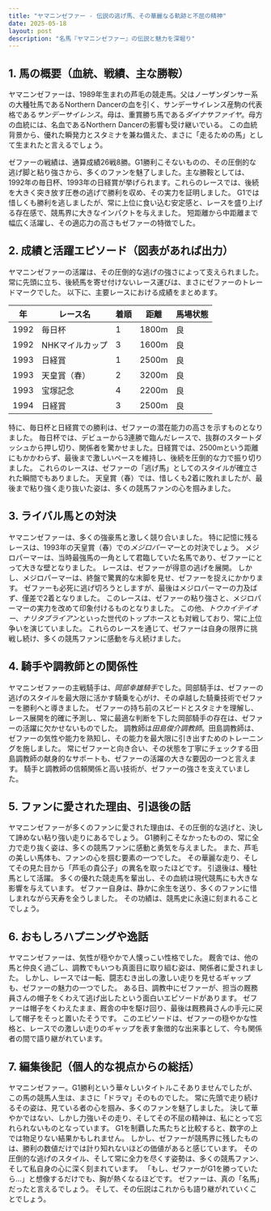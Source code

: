 ```yaml
---
title: "ヤマニンゼファー - 伝説の逃げ馬、その華麗なる軌跡と不屈の精神"
date: 2025-05-18
layout: post
description: "名馬『ヤマニンゼファー』の伝説と魅力を深堀り"
---
```


## 1. 馬の概要（血統、戦績、主な勝鞍）

ヤマニンゼファーは、1989年生まれの芦毛の競走馬。父はノーザンダンサー系の大種牡馬であるNorthern Dancerの血を引く、サンデーサイレンス産駒の代表格である*サンデーサイレンス*。母は、重賞勝ち馬である*ダイナサファイヤ*。母方の血統には、名血であるNorthern Dancerの影響も受け継いでいる。  この血統背景から、優れた瞬発力とスタミナを兼ね備えた、まさに「走るための馬」として生まれたと言えるでしょう。

ゼファーの戦績は、通算成績26戦8勝。G1勝利こそないものの、その圧倒的な逃げ脚と粘り強さから、多くのファンを魅了しました。主な勝鞍としては、1992年の毎日杯、1993年の日経賞が挙げられます。これらのレースでは、後続を大きく突き放す圧巻の逃げで勝利を収め、その実力を証明しました。  G1では惜しくも勝利を逃しましたが、常に上位に食い込む安定感と、レースを盛り上げる存在感で、競馬界に大きなインパクトを与えました。  短距離から中距離まで幅広く活躍し、その適応力の高さもゼファーの特徴でした。


## 2. 成績と活躍エピソード（図表があれば出力）

ヤマニンゼファーの活躍は、その圧倒的な逃げの強さによって支えられました。常に先頭に立ち、後続馬を寄せ付けないレース運びは、まさにゼファーのトレードマークでした。  以下に、主要レースにおける成績をまとめます。

| 年 | レース名          | 着順 | 距離 | 馬場状態 |
|---|-------------------|-------|------|----------|
| 1992 | 毎日杯            | 1     | 1800m| 良       |
| 1992 | NHKマイルカップ    | 3     | 1600m| 良       |
| 1993 | 日経賞            | 1     | 2500m| 良       |
| 1993 | 天皇賞（春）      | 2     | 3200m| 良       |
| 1993 | 宝塚記念          | 4     | 2200m| 良       |
| 1994 | 日経賞            | 3     | 2500m| 良       |


特に、毎日杯と日経賞での勝利は、ゼファーの潜在能力の高さを示すものとなりました。  毎日杯では、デビューから3連勝で臨んだレースで、抜群のスタートダッシュから押し切り、関係者を驚かせました。日経賞では、2500mという距離にもかかわらず、最後まで激しいペースを維持し、後続を圧倒的な力で振り切りました。  これらのレースは、ゼファーの「逃げ馬」としてのスタイルが確立された瞬間でもありました。  天皇賞（春）では、惜しくも2着に敗れましたが、最後まで粘り強く走り抜いた姿は、多くの競馬ファンの心を掴みました。


## 3. ライバル馬との対決

ヤマニンゼファーは、多くの強豪馬と激しく競り合いました。  特に記憶に残るレースは、1993年の天皇賞（春）での*メジロパーマー*との対決でしょう。  メジロパーマーは、当時最強馬の一角として君臨していた名馬であり、ゼファーにとって大きな壁となりました。  レースは、ゼファーが得意の逃げを展開。  しかし、メジロパーマーは、終盤で驚異的な末脚を見せ、ゼファーを捉えにかかります。  ゼファーも必死に逃げ切ろうとしますが、最後はメジロパーマーの力及ばず、僅差で2着となりました。  このレースは、ゼファーの粘り強さと、メジロパーマーの実力を改めて印象付けるものとなりました。  この他、*トウカイテイオー*、*ナリタブライアン*といった世代のトップホースとも対戦しており、常に上位争いを演じていました。  これらのレースを通じて、ゼファーは自身の限界に挑戦し続け、多くの競馬ファンに感動を与え続けました。


## 4. 騎手や調教師との関係性

ヤマニンゼファーの主戦騎手は、*岡部幸雄騎手*でした。岡部騎手は、ゼファーの逃げのスタイルを最大限に活かす騎乗を心がけ、その卓越した騎乗技術でゼファーを勝利へと導きました。  ゼファーの持ち前のスピードとスタミナを理解し、レース展開を的確に予測し、常に最適な判断を下した岡部騎手の存在は、ゼファーの活躍に欠かせないものでした。  調教師は*田島俊介調教師*。田島調教師は、ゼファーの気性や能力を熟知し、その能力を最大限に引き出すためのトレーニングを施しました。  常にゼファーと向き合い、その状態を丁寧にチェックする田島調教師の献身的なサポートも、ゼファーの活躍の大きな要因の一つと言えます。  騎手と調教師の信頼関係と高い技術が、ゼファーの強さを支えていました。


## 5. ファンに愛された理由、引退後の話

ヤマニンゼファーが多くのファンに愛された理由は、その圧倒的な逃げと、決して諦めない粘り強い走りにあるでしょう。  G1勝利こそなかったものの、常に全力で走り抜く姿は、多くの競馬ファンに感動と勇気を与えました。  また、芦毛の美しい馬体も、ファンの心を掴む要素の一つでした。  その華麗な走り、そしてその見た目から「芦毛の貴公子」の異名を取ったほどです。  引退後は、種牡馬として活躍。  多くの優れた競走馬を輩出し、その血統は現代競馬にも大きな影響を与えています。  ゼファー自身は、静かに余生を送り、多くのファンに惜しまれながら天寿を全うしました。  その功績は、競馬史に永遠に刻まれることでしょう。


## 6. おもしろハプニングや逸話

ヤマニンゼファーは、気性が穏やかで人懐っこい性格でした。  厩舎では、他の馬と仲良く過ごし、調教でもいつも真面目に取り組む姿は、関係者に愛されました。  しかし、レースでは一転、闘志むき出しの激しい走りを見せるギャップも、ゼファーの魅力の一つでした。  ある日、調教中にゼファーが、担当の厩務員さんの帽子をくわえて逃げ出したという面白いエピソードがあります。  ゼファーは帽子をくわえたまま、厩舎の中を駆け回り、最後は厩務員さんの手元に戻して帽子をそっと置いたそうです。  このエピソードは、ゼファーの穏やかな性格と、レースでの激しい走りのギャップを表す象徴的な出来事として、今も関係者の間で語り継がれています。


## 7. 編集後記（個人的な視点からの総括）

ヤマニンゼファー。G1勝利という華々しいタイトルこそありませんでしたが、この馬の競馬人生は、まさに「ドラマ」そのものでした。  常に先頭で走り続けるその姿は、見ている者の心を掴み、多くのファンを魅了しました。  決して華やかではない、しかし力強いその走り、そしてその不屈の精神は、私にとって忘れられないものとなっています。  G1を制覇した馬たちと比較すると、数字の上では物足りない結果かもしれません。  しかし、ゼファーが競馬界に残したものは、勝利の数値だけでは計り知れないほどの価値があると感じています。  その圧倒的な逃げのスタイル、そして常に全力を尽くす姿勢は、多くの競馬ファン、そして私自身の心に深く刻まれています。  「もし、ゼファーがG1を勝っていたら…」と想像するだけでも、胸が熱くなるほどです。  ゼファーは、真の「名馬」だったと言えるでしょう。  そして、その伝説はこれからも語り継がれていくことでしょう。
